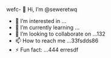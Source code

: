 wefc- 👋 Hi, I’m @seweretwq
- 👀 I’m interested in ...
- 🌱 I’m currently learning ...
- 💞️ I’m looking to collaborate on ...132
- 📫 How to reach me ...33fsdds86
- ⚡ Fun fact: ...444
erresdf
<!---hjl4545
seweretwq/seweretwq is a ✨ special ✨ repository because its64 `README.md` (this file) appears on your GitHub profile.
You can click the Preview link to take a look at your changes.
--->
